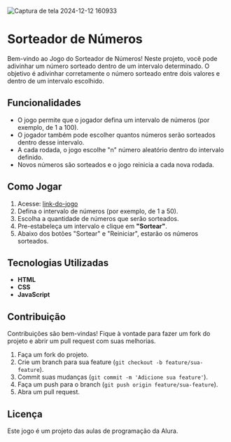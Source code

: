 ![Captura de tela 2024-12-12 160933](https://github.com/user-attachments/assets/1912a89c-3759-4efe-bf0e-f5ebbb711263)

# Sorteador de Números

Bem-vindo ao Jogo do Sorteador de Números! Neste projeto, você pode adivinhar um número sorteado dentro de um intervalo determinado. O objetivo é adivinhar corretamente o número sorteado entre dois valores e dentro de um intervalo escolhido.

## Funcionalidades

- O jogo permite que o jogador defina um intervalo de números (por exemplo, de 1 a 100).
- O jogador também pode escolher quantos números serão sorteados dentro desse intervalo.
- A cada rodada, o jogo escolhe "n" número aleatório dentro do intervalo definido.
- Novos números são sorteados e o jogo reinicia a cada nova rodada.

## Como Jogar

1. Acesse: [link-do-jogo](https://cerqueiracesar.github.io/sorteador-numeros/)
2. Defina o intervalo de números (por exemplo, de 1 a 50).
3. Escolha a quantidade de números que serão sorteados.
4. Pre-estabeleça um intervalo e clique em **"Sortear"**.
5. Abaixo dos botões "Sortear" e "Reiniciar", estarão os números sorteados.

## Tecnologias Utilizadas

- **HTML**
- **CSS**
- **JavaScript**

## Contribuição

Contribuições são bem-vindas! Fique à vontade para fazer um fork do projeto e abrir um pull request com suas melhorias.

1. Faça um fork do projeto.
2. Crie um branch para sua feature (`git checkout -b feature/sua-feature`).
3. Commit suas mudanças (`git commit -m 'Adicione sua feature'`).
4. Faça um push para o branch (`git push origin feature/sua-feature`).
5. Abra um pull request.

## Licença

Este jogo é um projeto das aulas de programação da Alura.
